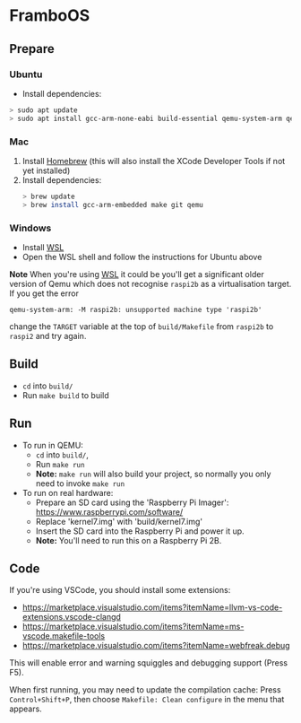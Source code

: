 # FramboOS

## Prepare

### Ubuntu
* Install dependencies:
```sh
> sudo apt update
> sudo apt install gcc-arm-none-eabi build-essential qemu-system-arm qemu
```

### Mac
1. Install [Homebrew] (this will also install the XCode Developer Tools if not yet installed)
2. Install dependencies:
   ```sh
   > brew update
   > brew install gcc-arm-embedded make git qemu
   ```

[Homebrew]: https://brew.sh

### Windows
* Install [WSL]
* Open the WSL shell and follow the instructions for Ubuntu above

**Note**
When you're using [WSL] it could be you'll get a significant older version of Qemu which does not recognise `raspi2b` as a virtualisation target.
If you get the error
```
qemu-system-arm: -M raspi2b: unsupported machine type 'raspi2b'
```
change the `TARGET` variable at the top of `build/Makefile` from `raspi2b` to `raspi2` and try again.

[WSL]: https://docs.microsoft.com/en-us/windows/wsl/install

## Build

* `cd` into `build/`
* Run `make build` to build

## Run

* To run in QEMU:
    - `cd` into `build/`,
    - Run `make run`
    - **Note:** `make run` will also build your project, so normally you only need to invoke `make run`
* To run on real hardware:
    - Prepare an SD card using the 'Raspberry Pi Imager': https://www.raspberrypi.com/software/
    - Replace 'kernel7.img' with 'build/kernel7.img'
    - Insert the SD card into the Raspberry Pi and power it up.
    - **Note:** You'll need to run this on a Raspberry Pi 2B.

## Code

If you're using VSCode, you should install some extensions:

* https://marketplace.visualstudio.com/items?itemName=llvm-vs-code-extensions.vscode-clangd
* https://marketplace.visualstudio.com/items?itemName=ms-vscode.makefile-tools
* https://marketplace.visualstudio.com/items?itemName=webfreak.debug

This will enable error and warning squiggles and debugging support (Press F5).

When first running, you may need to update the compilation cache: Press `Control+Shift+P`, then choose `Makefile: Clean configure` in the menu that appears.